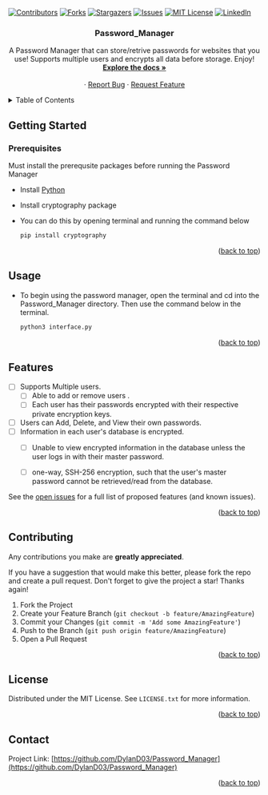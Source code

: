 <a name="readme-top"></a>

[![Contributors][contributors-shield]][contributors-url]
[![Forks][forks-shield]][forks-url]
[![Stargazers][stars-shield]][stars-url]
[![Issues][issues-shield]][issues-url]
[![MIT License][license-shield]][license-url]
[![LinkedIn][linkedin-shield]][linkedin-url]




<h3 align="center">Password_Manager</h3>

  <p align="center">
    A Password Manager that can store/retrive passwords for websites that you use! Supports multiple users and encrypts all data before storage. Enjoy!
    <br />
    <a href="https://github.com/DylanD03/Password_Manager"><strong>Explore the docs »</strong></a>
    <br />
    <br />
    ·
    <a href="https://github.com/DylanD03/Password_Manager/issues">Report Bug</a>
    ·
    <a href="https://github.com/DylanD03/Password_Manager/issues">Request Feature</a>
  </p>
</div>



<!-- TABLE OF CONTENTS -->
<details>
  <summary>Table of Contents</summary>
  <ol>
    <li>
      <a href="#about-the-project">About The Project</a>
      <ul>
        <li><a href="#built-with">Built With</a></li>
      </ul>
    </li>
    <li>
      <a href="#getting-started">Getting Started</a>
      <ul>
        <li><a href="#prerequisites">Prerequisites</a></li>
        <li><a href="#installation">Installation</a></li>
      </ul>
    </li>
    <li><a href="#usage">Usage</a></li>
    <li><a href="#roadmap">Roadmap</a></li>
    <li><a href="#contributing">Contributing</a></li>
    <li><a href="#license">License</a></li>
    <li><a href="#contact">Contact</a></li>
    <li><a href="#acknowledgments">Acknowledgments</a></li>
  </ol>
</details>





<!-- GETTING STARTED -->
## Getting Started


### Prerequisites

Must install the prerequsite packages before running the Password Manager

* Install [Python](https://www.python.org/)

* Install cryptography package
* You can do this by opening terminal and running the command below
  ```sh
  pip install cryptography
  ```


<p align="right">(<a href="#readme-top">back to top</a>)</p>



<!-- USAGE EXAMPLES -->
## Usage

* To begin using the password manager, open the terminal and cd into the Password_Manager directory. Then use the command below in the terminal.

  ```sh
  python3 interface.py
  ```


<p align="right">(<a href="#readme-top">back to top</a>)</p>



<!-- ROADMAP -->
## Features

- [ ] Supports Multiple users.
  - [ ] Able to add or remove users .
  - [ ] Each user has their passwords encrypted with their respective private encryption keys.
- [ ] Users can Add, Delete, and View their own passwords.
- [ ] Information in each user's database is encrypted. 
    - [ ] Unable to view encrypted information in the database unless the user logs in with their master password.
    - [ ] one-way, SSH-256 encryption, such that the user's master password cannot be retrieved/read from the database.


See the [open issues](https://github.com/DylanD03/Password_Manager/issues) for a full list of proposed features (and known issues).

<p align="right">(<a href="#readme-top">back to top</a>)</p>



<!-- CONTRIBUTING -->
## Contributing

Any contributions you make are **greatly appreciated**.

If you have a suggestion that would make this better, please fork the repo and create a pull request. Don't forget to give the project a star! Thanks again!

1. Fork the Project
2. Create your Feature Branch (`git checkout -b feature/AmazingFeature`)
3. Commit your Changes (`git commit -m 'Add some AmazingFeature'`)
4. Push to the Branch (`git push origin feature/AmazingFeature`)
5. Open a Pull Request

<p align="right">(<a href="#readme-top">back to top</a>)</p>



<!-- LICENSE -->
## License

Distributed under the MIT License. See `LICENSE.txt` for more information.

<p align="right">(<a href="#readme-top">back to top</a>)</p>



<!-- CONTACT -->
## Contact


Project Link: [https://github.com/DylanD03/Password_Manager](https://github.com/DylanD03/Password_Manager)

<p align="right">(<a href="#readme-top">back to top</a>)</p>





<!-- MARKDOWN LINKS & IMAGES -->
<!-- https://www.markdownguide.org/basic-syntax/#reference-style-links -->
[contributors-shield]: https://img.shields.io/github/contributors/DylanD03/Password_Manager.svg?style=for-the-badge
[contributors-url]: https://github.com/DylanD03/Password_Manager/graphs/contributors
[forks-shield]: https://img.shields.io/github/forks/DylanD03/Password_Manager.svg?style=for-the-badge
[forks-url]: https://github.com/DylanD03/Password_Manager/network/members
[stars-shield]: https://img.shields.io/github/stars/DylanD03/Password_Manager.svg?style=for-the-badge
[stars-url]: https://github.com/DylanD03/Password_Manager/stargazers
[issues-shield]: https://img.shields.io/github/issues/DylanD03/Password_Manager.svg?style=for-the-badge
[issues-url]: https://github.com/DylanD03/Password_Manager/issues
[license-shield]: https://img.shields.io/github/license/DylanD03/Password_Manager.svg?style=for-the-badge
[license-url]: https://github.com/DylanD03/Password_Manager/blob/main/LICENSE
[linkedin-shield]: https://img.shields.io/badge/-LinkedIn-black.svg?style=for-the-badge&logo=linkedin&colorB=555
[linkedin-url]: https://linkedin.com/in/https://www.linkedin.com/in/dylan-du-12894924a/
[product-screenshot]: images/screenshot.png

